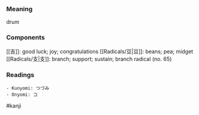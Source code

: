 ### Meaning

drum

### Components

[[吉]]: good luck; joy; congratulations [[Radicals/豆|豆]]: beans; pea; midget [[Radicals/支|支]]: branch; support; sustain; branch radical (no. 65)

### Readings

```
- Kunyomi: つづみ
- Onyomi: コ
```

#kanji